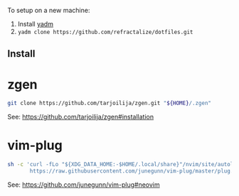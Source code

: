 To setup on a new machine:

1. Install [yadm](https://yadm.io/docs/install)
2. `yadm clone https://github.com/refractalize/dotfiles.git`

## Install

# zgen

```sh
git clone https://github.com/tarjoilija/zgen.git "${HOME}/.zgen"
```

See: https://github.com/tarjoilija/zgen#installation

# vim-plug

```sh
sh -c 'curl -fLo "${XDG_DATA_HOME:-$HOME/.local/share}"/nvim/site/autoload/plug.vim --create-dirs \
       https://raw.githubusercontent.com/junegunn/vim-plug/master/plug.vim'
```

See: https://github.com/junegunn/vim-plug#neovim
